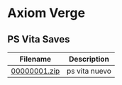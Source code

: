 # Axiom Verge

## PS Vita Saves

| Filename | Description |
|----------|-------------|
| [00000001.zip](00000001.zip) | ps vita nuevo  |
